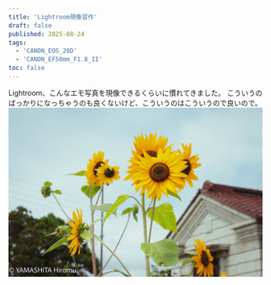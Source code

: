 ```yaml
---
title: 'Lightroom現像習作'
draft: false
published: 2025-08-24
tags:
  - 'CANON_EOS_20D'
  - 'CANON_EF50mm_F1.8_II'
toc: false
---
```

Lightroom、こんなエモ写真を現像できるくらいに慣れてきました。
こういうのばっかりになっちゃうのも良くないけど、こういうのはこういうので良いので。
![](_assets/AA0E7C92-F73F-4F5E-B388-47DF9DCF4975.jpg)